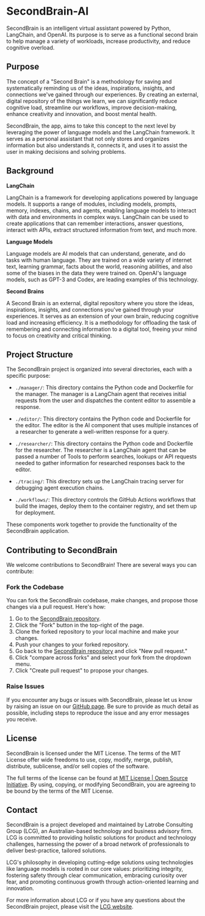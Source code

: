 # SecondBrain-AI

SecondBrain is an intelligent virtual assistant powered by Python, LangChain, and OpenAI. Its purpose is to serve as a functional second brain to help manage a variety of workloads, increase productivity, and reduce cognitive overload.

## Purpose

The concept of a "Second Brain" is a methodology for saving and systematically reminding us of the ideas, inspirations, insights, and connections we've gained through our experiences. By creating an external, digital repository of the things we learn, we can significantly reduce cognitive load, streamline our workflows, improve decision-making, enhance creativity and innovation, and boost mental health.

SecondBrain, the app, aims to take this concept to the next level by leveraging the power of language models and the LangChain framework. It serves as a personal assistant that not only stores and organizes information but also understands it, connects it, and uses it to assist the user in making decisions and solving problems.

## Background

**LangChain**

LangChain is a framework for developing applications powered by language models. It supports a range of modules, including models, prompts, memory, indexes, chains, and agents, enabling language models to interact with data and environments in complex ways. LangChain can be used to create applications that can remember interactions, answer questions, interact with APIs, extract structured information from text, and much more.

**Language Models**

Language models are AI models that can understand, generate, and do tasks with human language. They are trained on a wide variety of internet text, learning grammar, facts about the world, reasoning abilities, and also some of the biases in the data they were trained on. OpenAI's language models, such as GPT-3 and Codex, are leading examples of this technology.

**Second Brains**

A Second Brain is an external, digital repository where you store the ideas, inspirations, insights, and connections you've gained through your experiences. It serves as an extension of your own brain, reducing cognitive load and increasing efficiency. It is a methodology for offloading the task of remembering and connecting information to a digital tool, freeing your mind to focus on creativity and critical thinking.

## Project Structure

The SecondBrain project is organized into several directories, each with a specific purpose:

- `./manager/`: This directory contains the Python code and Dockerfile for the manager. The manager is a LangChain agent that receives initial requests from the user and dispatches the content editor to assemble a response.

- `./editor/`: This directory contains the Python code and Dockerfile for the editor. The editor is the AI component that uses multiple instances of a researcher to generate a well-written response for a query.

- `./researcher/`: This directory contains the Python code and Dockerfile for the researcher. The researcher is a LangChain agent that can be passed a number of Tools to perform searches, lookups or API requests needed to gather information for researched responses back to the editor.

- `./tracing/`: This directory sets up the LangChain tracing server for debugging agent execution chains.

- `./workflows/`: This directory controls the GitHub Actions workflows that build the images, deploy them to the container registry, and set them up for deployment.

These components work together to provide the functionality of the SecondBrain application.


## Contributing to SecondBrain

We welcome contributions to SecondBrain! There are several ways you can contribute:

### Fork the Codebase

You can fork the SecondBrain codebase, make changes, and propose those changes via a pull request. Here's how:

1. Go to the [SecondBrain repository](https://github.com/jacklatrobe/secondbrain-ai).
2. Click the "Fork" button in the top-right of the page.
3. Clone the forked repository to your local machine and make your changes.
4. Push your changes to your forked repository.
5. Go back to the [SecondBrain repository](https://github.com/jacklatrobe/secondbrain-ai) and click "New pull request."
6. Click "compare across forks" and select your fork from the dropdown menu.
7. Click "Create pull request" to propose your changes.

### Raise Issues

If you encounter any bugs or issues with SecondBrain, please let us know by raising an issue on our [GitHub page](https://github.com/jacklatrobe/secondbrain-ai/issues). Be sure to provide as much detail as possible, including steps to reproduce the issue and any error messages you receive.

## License

SecondBrain is licensed under the MIT License. The terms of the MIT License offer wide freedoms to use, copy, modify, merge, publish, distribute, sublicense, and/or sell copies of the software.

The full terms of the license can be found at [MIT License | Open Source Initiative](https://opensource.org/licenses/MIT). By using, copying, or modifying SecondBrain, you are agreeing to be bound by the terms of the MIT License.

## Contact

SecondBrain is a project developed and maintained by Latrobe Consulting Group (LCG), an Australian-based technology and business advisory firm. LCG is committed to providing holistic solutions for product and technology challenges, harnessing the power of a broad network of professionals to deliver best-practice, tailored solutions. 

LCG's philosophy in developing cutting-edge solutions using technologies like language models is rooted in our core values: prioritizing integrity, fostering safety through clear communication, embracing curiosity over fear, and promoting continuous growth through action-oriented learning and innovation.

For more information about LCG or if you have any questions about the SecondBrain project, please visit the [LCG website](https://latrobe.group/).
